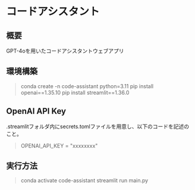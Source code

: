 # コードアシスタント

## 概要

GPT-4oを用いたコードアシスタントウェブアプリ

## 環境構築

> conda create -n code-assistant python=3.11
> pip install openai==1.35.10
> pip install streamlit==1.36.0

## OpenAI API Key

.streamlitフォルダ内にsecrets.tomlファイルを用意し、以下のコードを記述のこと。

> OPENAI_API_KEY = "xxxxxxxx"

## 実行方法

> conda activate code-assistant
> streamlit run main.py

